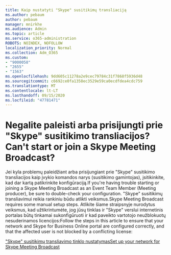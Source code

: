 ```yaml
---
title: Kaip nustatyti "Skype" susitikimų transliaciją
ms.author: pebaum
author: pebaum
manager: mnirkhe
ms.audience: Admin
ms.topic: article
ms.service: o365-administration
ROBOTS: NOINDEX, NOFOLLOW
localization_priority: Normal
ms.collection: Adm_O365
ms.custom:
- "9000058"
- "2655"
- "1563"
ms.openlocfilehash: 9dd605c11278a2e9cec79784c31f7868f5936d48
ms.sourcegitcommit: c6692ce0fa1358ec3529e59ca0ecdfdea4cdc759
ms.translationtype: MT
ms.contentlocale: lt-LT
ms.lasthandoff: 09/15/2020
ms.locfileid: "47781471"
---
```

# <a name="cant-start-or-join-a-skype-meeting-broadcast"></a><span data-ttu-id="ec985-102">Negalite paleisti arba prisijungti prie "Skype" susitikimo transliacijos?</span><span class="sxs-lookup"><span data-stu-id="ec985-102">Can't start or join a Skype Meeting Broadcast?</span></span>

<span data-ttu-id="ec985-103">Jei kyla problemų paleidžiant arba prisijungiant prie "Skype" susitikimo transliacijos kaip įvykio komandos narys (susitikimo gamintojas), įsitikinkite, kad dar kartą patikrinkite konfigūraciją.</span><span class="sxs-lookup"><span data-stu-id="ec985-103">If you're having trouble starting or joining a Skype Meeting Broadcast as an Event Team Member (Meeting producer), be sure to double-check your configuration.</span></span> <span data-ttu-id="ec985-104">"Skype" susitikimų transliavimui reikia rankiniu būdu atlikti veiksmus.</span><span class="sxs-lookup"><span data-stu-id="ec985-104">Skype Meeting Broadcast requires some manual setup steps.</span></span> <span data-ttu-id="ec985-105">Atlikite šiame straipsnyje nurodytus veiksmus, kad užtikrintumėte, jog jūsų tinklas ir "Skype" verslui internetinis portalas būtų tinkamai sukonfigūruoti ir kad paveikto vartotojo neužblokuotų nesuderinamos licencijos:</span><span class="sxs-lookup"><span data-stu-id="ec985-105">Follow the steps in this article to ensure that your network and Skype for Business Online portal are configured correctly, and that the affected user is not blocked by a conflicting license:</span></span>

[<span data-ttu-id="ec985-106">"Skype" susitikimų transliavimo tinklo nustatymas</span><span class="sxs-lookup"><span data-stu-id="ec985-106">Set up your network for Skype Meeting Broadcast</span></span>](https://docs.microsoft.com/SkypeForBusiness/set-up-your-network-for-skype-meeting-broadcast/set-up-your-network-for-skype-meeting-broadcast)